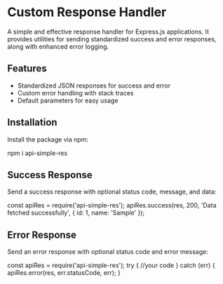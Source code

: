 # Custom Response Handler

A simple and effective response handler for Express.js applications. It provides utilities for sending standardized success and error responses, along with enhanced error logging.

## Features

- Standardized JSON responses for success and error
- Custom error handling with stack traces
- Default parameters for easy usage

## Installation

Install the package via npm:

npm i api-simple-res

## Success Response
Send a success response with optional status code, message, and data:

const apiRes = require('api-simple-res');
apiRes.success(res, 200, 'Data fetched successfully', { id: 1, name: 'Sample' });

## Error Response
Send an error response with optional status code and error message:

const apiRes = require('api-simple-res');
try {
    //your code
} catch (err) {
    apiRes.error(res, err.statusCode, err);
}